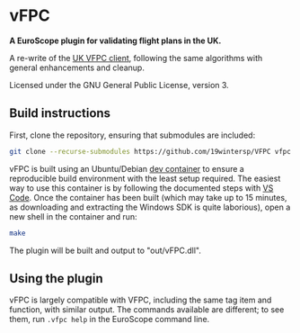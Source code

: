 # vFPC

**A EuroScope plugin for validating flight plans in the UK.**

A re-write of the [UK VFPC client](https://github.com/VFPC/VFPC), following the
same algorithms with general enhancements and cleanup.

Licensed under the GNU General Public License, version 3.

## Build instructions

First, clone the repository, ensuring that submodules are included:

```bash
git clone --recurse-submodules https://github.com/19wintersp/VFPC vfpc
```

vFPC is built using an Ubuntu/Debian [dev container](https://containers.dev/) to
ensure a reproducible build environment with the least setup required. The
easiest way to use this container is by following the documented steps with
[VS Code](https://code.visualstudio.com/). Once the container has been built
(which may take up to 15 minutes, as downloading and extracting the Windows SDK
is quite laborious), open a new shell in the container and run:

```bash
make
```

The plugin will be built and output to "out/vFPC.dll".

## Using the plugin

vFPC is largely compatible with VFPC, including the same tag item and function,
with similar output. The commands available are different; to see them, run
`.vfpc help` in the EuroScope command line.
